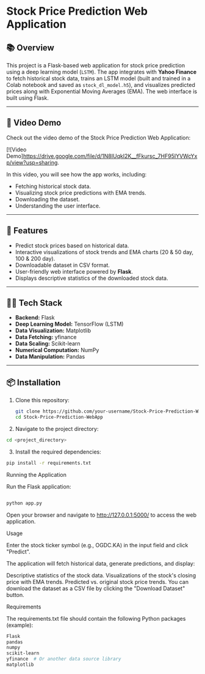 # Stock Price Prediction Web Application

## 📚 Overview

This project is a Flask-based web application for stock price prediction using a deep learning model (`LSTM`). The app integrates with **Yahoo Finance** to fetch historical stock data, trains an LSTM model (built and trained in a Colab notebook and saved as `stock_dl_model.h5`), and visualizes predicted prices along with Exponential Moving Averages (EMA). The web interface is built using Flask.

---

## 🎥 Video Demo

Check out the video demo of the Stock Price Prediction Web Application:

[![Video Demo]https://drive.google.com/file/d/1N8IUqkI2K__fFkursc_7HF95IYVWcYxp/view?usp=sharing.

In this video, you will see how the app works, including:
- Fetching historical stock data.
- Visualizing stock price predictions with EMA trends.
- Downloading the dataset.
- Understanding the user interface.

---

## 🚀 Features

- Predict stock prices based on historical data.
- Interactive visualizations of stock trends and EMA charts (20 & 50 day, 100 & 200 day).
- Downloadable dataset in CSV format.
- User-friendly web interface powered by **Flask**.
- Displays descriptive statistics of the downloaded stock data.

---

## 🧑‍💻 Tech Stack

- **Backend:** Flask
- **Deep Learning Model:** TensorFlow (LSTM)
- **Data Visualization:** Matplotlib
- **Data Fetching:** yfinance
- **Data Scaling:** Scikit-learn
- **Numerical Computation:** NumPy
- **Data Manipulation:** Pandas

---

## 📦 Installation

1. Clone this repository:

   ```bash
   git clone https://github.com/your-username/Stock-Price-Prediction-WebApp.git
   cd Stock-Price-Prediction-WebApp
   ```

2. Navigate to the project directory:


 ```bash
cd <project_directory>
 ```

3. Install the required dependencies:

 ```bash
pip install -r requirements.txt
 ```

Running the Application

Run the Flask application:

```bash

python app.py
```

Open your browser and navigate to http://127.0.0.1:5000/ to access the web application.


Usage

Enter the stock ticker symbol (e.g., OGDC.KA) in the input field and click "Predict".

The application will fetch historical data, generate predictions, and display:

Descriptive statistics of the stock data.
Visualizations of the stock's closing price with EMA trends.
Predicted vs. original stock price trends.
You can download the dataset as a CSV file by clicking the "Download Dataset" button.

Requirements

The requirements.txt file should contain the following Python packages (example):

 ```bash
Flask
pandas
numpy
scikit-learn
yfinance  # Or another data source library
matplotlib
 ```

